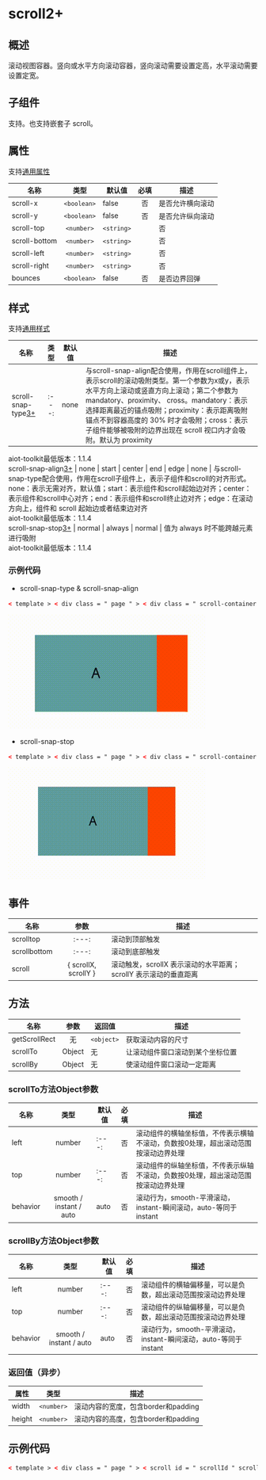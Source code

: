 <!-- 源地址: https://iot.mi.com/vela/quickapp/zh/components/container/scroll.html -->

# scroll2+

## 概述

滚动视图容器。竖向或水平方向滚动容器，竖向滚动需要设置定高，水平滚动需要设置定宽。

## 子组件

支持。也支持嵌套子 scroll。

## 属性

支持[通用属性](</vela/quickapp/zh/components/general/properties.html>)

名称 | 类型 | 默认值 | 必填 | 描述  
---|:---:|---|:---:|---  
scroll-x | `<boolean>` | false | 否 | 是否允许横向滚动  
scroll-y | `<boolean>` | false | 否 | 是否允许纵向滚动  
scroll-top | `<number>` | `<string>` |  | 否 | 设置竖向滚动条位置，内容顶部到 scroll 顶部的距离，如果有滚动吸附效果则先滚动再吸附  
scroll-bottom | `<number>` | `<string>` |  | 否 | 设置竖向滚动条位置，内容底部到 scroll 底部的距离，如果有滚动吸附效果则先滚动再吸附。同时设置 scroll-top 和scroll-bottom 以scroll-top为准  
scroll-left | `<number>` | `<string>` |  | 否 | 设置横向滚动条位置，内容左侧到 scroll 左侧的距离，如果有滚动吸附效果则先滚动再吸附  
scroll-right | `<number>` | `<string>` |  | 否 | 设设置横向滚动条位置，内容右侧到 scroll 右侧的距离，如果有滚动吸附效果则先滚动再吸附。同时设置 scroll-left 和scroll-right 以scroll-left为准  
bounces | `<boolean>` | false | 否 | 是否边界回弹  
  
## 样式

支持[通用样式](</vela/quickapp/zh/components/general/style.html>)

名称 | 类型 | 默认值 | 描述  
---|:---:|---|---  
scroll-snap-type[3+](</vela/quickapp/zh/guide/version/APILevel3>) |:---:| none | 与scroll-snap-align配合使用，作用在scroll组件上，表示scroll的滚动吸附类型。第一个参数为x或y，表示水平方向上滚动或竖直方向上滚动；第二个参数为 mandatory、proximity、 cross。mandatory：表示选择距离最近的锚点吸附；proximity：表示距离吸附锚点不到容器高度的 30% 时才会吸附；cross：表示子组件能够被吸附的边界出现在 scroll 视口内才会吸附。默认为 proximity   
aiot-toolkit最低版本：1.1.4  
scroll-snap-align[3+](</vela/quickapp/zh/guide/version/APILevel3>) | none | start | center | end | edge | none | 与scroll-snap-type配合使用，作用在scroll子组件上，表示子组件和scroll的对⻬形式。none：表示无需对⻬，默认值；start：表示组件和scroll起始边对⻬；center：表示组件和scroll中心对⻬；end：表示组件和scroll终止边对⻬；edge：在滚动方向上，组件和 scroll 起始边或者结束边对齐   
aiot-toolkit最低版本：1.1.4  
scroll-snap-stop[3+](</vela/quickapp/zh/guide/version/APILevel3>) | normal | always | normal | 值为 always 时不能跨越元素进行吸附   
aiot-toolkit最低版本：1.1.4  
  
### 示例代码

  * scroll-snap-type & scroll-snap-align
```html
< template > < div class = " page " > < div class = " scroll-container " > < scroll class = " box " scroll-x = " true " style = " scroll-snap-type : x proximity ; " > < text class = " scroll-item color-1 " > A </ text > < text class = " scroll-item color-2 " > B </ text > < text class = " scroll-item color-1 " style = " scroll-snap-align : start ; " > C </ text > < text class = " scroll-item color-2 " > D </ text > < text class = " scroll-item color-1 " style = " scroll-snap-align : center ; " > E </ text > < text class = " scroll-item color-2 " > F </ text > < text class = " scroll-item color-1 " style = " scroll-snap-align : end ; " > G </ text > < text class = " scroll-item color-2 " > H </ text > </ scroll > </ div > </ div > </ template > < script > export default { } </ script > < style > .page { padding : 60px ; flex-direction : column ; } .scroll-container { width : 100% ; } .box { margin-bottom : 30px ; height : 100px ; width : 200px ; } .scroll-item { width : 80% ; height : 100px ; text-align : center ; } .color-1 { background-color : cadetblue ; } .color-2 { background-color : orangered ; } </ style >
```

![](../../images/scroll.bc1c633e.gif)

  * scroll-snap-stop
```html
< template > < div class = " page " > < div class = " scroll-container " > < scroll class = " box " scroll-x = " true " style = " scroll-snap-type : x cross ; scroll-snap-stop : always ; " > < text class = " scroll-item color-1 " > A </ text > < text class = " scroll-item color-2 " style = " scroll-snap-align : center ; " > B </ text > < text class = " scroll-item color-1 " style = " scroll-snap-align : center ; " > C </ text > < text class = " scroll-item color-2 " style = " scroll-snap-align : center ; " > D </ text > < text class = " scroll-item color-1 " style = " scroll-snap-align : center ; " > E </ text > < text class = " scroll-item color-2 " style = " scroll-snap-align : center ; " > F </ text > < text class = " scroll-item color-1 " > G </ text > </ scroll > </ div > </ div > </ template > < script > export default { } </ script > < style > .page { padding : 60px ; flex-direction : column ; } .scroll-container { width : 100% ; } .box { margin-bottom : 30px ; height : 100px ; width : 200px ; } .scroll-item { width : 80% ; height : 100px ; text-align : center ; } .color-1 { background-color : cadetblue ; } .color-2 { background-color : orangered ; } </ style >
```

![](../../images/scroll-snap-stop.05d0b101.gif)

## 事件

名称 | 参数 | 描述  
---|:---:|---  
scrolltop |:---:| 滚动到顶部触发  
scrollbottom |:---:| 滚动到底部触发  
scroll | { scrollX, scrollY } | 滚动触发，scrollX 表示滚动的水平距离；scrollY 表示滚动的垂直距离  
  
## 方法

名称 | 参数 | 返回值 | 描述  
---|:---:|---|---  
getScrollRect | 无 | `<object>` | 获取滚动内容的尺寸  
scrollTo | Object | 无 | 让滚动组件窗口滚动到某个坐标位置  
scrollBy | Object | 无 | 使滚动组件窗口滚动一定距离  
  
### scrollTo方法Object参数

名称 | 类型 | 默认值 | 必填 | 描述  
---|:---:|---|:---:|---  
left | number |:---:| 否 | 滚动组件的横轴坐标值，不传表示横轴不滚动，负数按0处理，超出滚动范围按滚动边界处理  
top | number |:---:| 否 | 滚动组件的纵轴坐标值，不传表示纵轴不滚动，负数按0处理，超出滚动范围按滚动边界处理  
behavior | smooth / instant / auto | auto | 否 | 滚动行为，smooth-平滑滚动，instant-瞬间滚动，auto-等同于instant  
  
### scrollBy方法Object参数

名称 | 类型 | 默认值 | 必填 | 描述  
---|:---:|---|:---:|---  
left | number |:---:| 否 | 滚动组件的横轴偏移量，可以是负数，超出滚动范围按滚动边界处理  
top | number |:---:| 否 | 滚动组件的纵轴偏移量，可以是负数，超出滚动范围按滚动边界处理  
behavior | smooth / instant / auto | auto | 否 | 滚动行为，smooth-平滑滚动，instant-瞬间滚动，auto-等同于instant  
  
### 返回值（异步）

属性 | 类型 | 描述  
---|:---:|---  
width | `<number>` | 滚动内容的宽度，包含border和padding  
height | `<number>` | 滚动内容的高度，包含border和padding  
  
## 示例代码
```html
< template > < div class = " page " > < scroll id = " scrollId " scroll-y = " true " onscrolltop = " handleScrollTop " > < div class = " item " > < text > 北京 </ text > </ div > < div class = " item " > < text > 上海 </ text > </ div > < div class = " item " > < text > 广州 </ text > </ div > < div class = " item " > < text > 深圳 </ text > </ div > </ scroll > </ div > </ template > < script > export default { onShow () { this . $element ('scrollId') . getScrollRect ({ success ({ width , height }) { console.log ('宽度' , width) ; console.log ('高度' , height) ; } }) // this.scrollTo() // this.scrollBy() } , handleScrollTop () { console.info ('scrolled top.') } , scrollTo () { this . $element ('scrollId') . scrollTo ({ top : 1000 , left : 0 , behavior : 'smooth' }) } , scrollBy () { this . $element ('scrollId') . scrollBy ({ top : 1000 , left : 0 , behavior : 'smooth' }) } } </ script > < style > .page { justify-content : center ; align-items : center ; } #scrollId { width : 50% ; height : 100px ; flex-direction : column ; background-color : yellowgreen ; } .item { width : 100% ; height : 50px ; justify-content : center ; } </ style >
```
